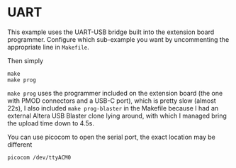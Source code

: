 # UART

This example uses the UART-USB bridge built into the extension board programmer. Configure which sub-example you want by uncommenting the appropriate line in `Makefile`.

Then simply
```
make
make prog
```
`make prog` uses the programmer included on the extension board (the one with PMOD connectors and a USB-C port), which is pretty slow (almost 22s), I also included `make prog-blaster` in the Makefile because I had an external Altera USB Blaster clone lying around, with which I managed bring the upload time down to 4.5s. 

You can use picocom to open the serial port, the exact location may be different
```
picocom /dev/ttyACM0
```
